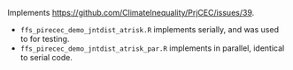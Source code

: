 Implements <https://github.com/ClimateInequality/PrjCEC/issues/39>.

- `ffs_pirecec_demo_jntdist_atrisk.R` implements serially, and was used to for testing.
- `ffs_pirecec_demo_jntdist_atrisk_par.R` implements in parallel, identical to serial code.
